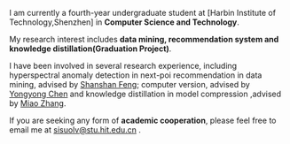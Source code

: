 I am currently a fourth-year undergraduate student at [Harbin Institute of Technology,Shenzhen] in **Computer Science and Technology**.

My research interest includes **data mining, recommendation system and knowledge distillation(Graduation Project)**.

I have been involved in several research experience, including hyperspectral anomaly detection in next-poi recommendation in data mining, advised by [Shanshan Feng](https://scholar.google.com.sg/citations?user=yX-lswoAAAAJ&hl=en); computer version, advised by [Yongyong Chen](http://faculty.hitsz.edu.cn/chenyongyong) and knowledge distillation in model compression ,advised by [Miao Zhang](http://faculty.hitsz.edu.cn/zhangmiao).

If you are seeking any form of **academic cooperation**, please feel free to email me at sisuolv@stu.hit.edu.cn .
